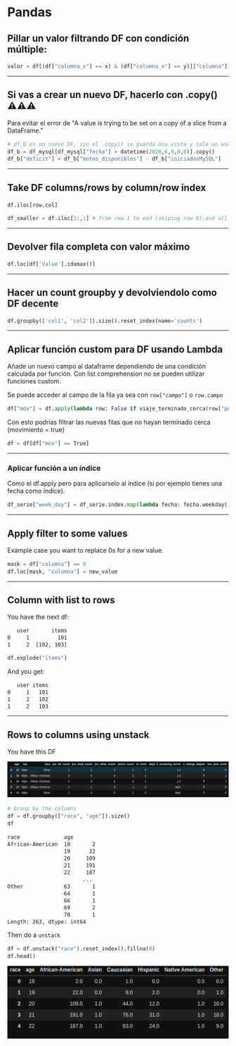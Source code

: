 # Pandas

## Pillar un valor filtrando DF con condición múltiple:
```python
valor = df[(df["columna_x"] == x) & (df["columna_x"] == y)]["columna"].iloc[0]
```

---

## Si vas a crear un nuevo DF, hacerlo con .copy() ⚠️⚠️⚠️
Para evitar el error de "A value is trying to be set on a copy of a slice from a DataFrame."

```python
# df_b es un nuevo DF, sin el .copy() se guarda una vista y sale un warning si quieres meterle movidas
df_b = df_mysql[df_mysql["fecha"] > datetime(2020,6,9,0,0)].copy()
df_b["deficit"] = df_b["motos_disponibles"] - df_b["iniciadosMySQL"]
```

--- 

## Take DF columns/rows by column/row index
`df.iloc[row,col]`
```python
df_smaller = df.iloc[1:,:] # from row 1 to end (skiping row 0),and all columns
```

---

## Devolver fila completa con valor máximo
```python
df.loc[df['Value'].idxmax()]
```
---

## Hacer un count groupby y devolviendolo como DF decente

```python
df.groupby(['col1', 'col2']).size().reset_index(name='counts')
```

---

## Aplicar función custom para DF usando Lambda

Añade un nuevo campo al dataframe dependiendo de una condición calculada por función.
Con list comprehension no se pueden utilizar funciones custom.

Se puede acceder al campo de la fila ya sea con `row["campo"]` o `row.campo`
```python
df["mov"] = df.apply(lambda row: False if viaje_terminado_cerca(row["pos_init"], row.pos_fin) else True, axis=1)

```
Con esto podrías filtrar las nuevas filas que no hayan terminado cerca (movimiento = true)
```python
df = df[df["mov"] == True]
```

---

### Aplicar función a un índice 
Como el df.apply pero para aplicarselo al índice (si por ejemplo tienes una fecha como índice).

```python
df_serie["week_day"] = df_serie.index.map(lambda fecha: fecha.weekday())
```

---

## Apply filter to some values

Example case you want to replace 0s for a new value.

```python
mask = df["columna"] == 0
df.loc[mask, "columna"] = new_value
```

---

## Column with list to rows

You have the next df:

```
   user       items
0     1         101
1     2  [102, 103]
```

```python
df.explode("items")
```

And you get:

```
   user items
0     1   101
1     2   102
1     2   103
```

---

## Rows to columns using unstack
You have this DF

![Alt text](wiki_stack1.png "example")

```python
# Group by the columns
df = df.groupby(["race", "age"]).size()
df
```
```
race              age
African-American  18       2
                  19      22
                  20     109
                  21     191
                  22     187
                        ... 
Other             63       1
                  64       1
                  66       1
                  69       2
                  70       1
Length: 263, dtype: int64
```

Then do a `unstack`
```python
df = df.unstack("race").reset_index().fillna(0)
df.head()
```
![Alt text](wiki_stack2.png "example")
